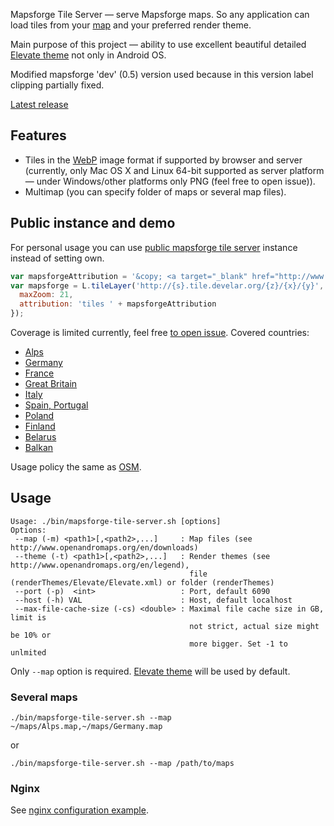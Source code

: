 Mapsforge Tile Server — serve Mapsforge maps. So any application can load tiles from your [map](http://www.openandromaps.org/en/) and your preferred render theme.

Main purpose of this project — ability to use excellent beautiful detailed [Elevate theme](http://www.openandromaps.org/en/legend/elevate-mountain-hike-theme) not only in Android OS.

Modified mapsforge 'dev' (0.5) version used because in this version label clipping partially fixed.

[Latest release](/releases/latest)

## Features
* Tiles in the [WebP](https://developers.google.com/speed/webp/) image format if supported by browser and server (currently, only Mac OS X and Linux 64-bit supported as server platform — under Windows/other platforms only PNG (feel free to open issue)).
* Multimap (you can specify folder of maps or several map files).

## Public instance and demo 
For personal usage you can use [public mapsforge tile server](http://routeplanner.develar.org) instance instead of setting own.
```javascript
var mapsforgeAttribution = '&copy; <a target="_blank" href="http://www.openandromaps.org/en/disclaimer">OpenAndroMaps</a>';
var mapsforge = L.tileLayer('http://{s}.tile.develar.org/{z}/{x}/{y}', {
  maxZoom: 21,
  attribution: 'tiles ' + mapsforgeAttribution
});
```
Coverage is limited currently, feel free [to open issue](https://github.com/develar/mapsforge-tile-server/issues/new). Covered countries:
* [Alps](http://www.openandromaps.org/wp-content/images/maps/europe/Alps.jpg)
* [Germany](http://www.openandromaps.org/wp-content/images/maps/europe/Germany.jpg)
* [France](http://www.openandromaps.org/wp-content/images/maps/europe/France.jpg)
* [Great Britain](http://www.openandromaps.org/wp-content/images/maps/europe/Great_Britain.jpg)
* [Italy](http://www.openandromaps.org/wp-content/images/maps/europe/Italy.jpg)
* [Spain, Portugal](http://www.openandromaps.org/wp-content/images/maps/europe/Spain_Portugal.jpg)
* [Poland](http://www.openandromaps.org/wp-content/images/maps/europe/Poland.jpg)
* [Finland](http://www.openandromaps.org/wp-content/images/maps/europe/Finland.jpg)
* [Belarus](http://www.openandromaps.org/wp-content/images/maps/europe/Belarus.jpg)
* [Balkan](http://www.openandromaps.org/wp-content/images/maps/europe/Balkan.jpg)

Usage policy the same as [OSM](http://wiki.openstreetmap.org/wiki/Tile_usage_policy).

## Usage
```
Usage: ./bin/mapsforge-tile-server.sh [options]
Options:
 --map (-m) <path1>[,<path2>,...]     : Map files (see http://www.openandromaps.org/en/downloads)
 --theme (-t) <path1>[,<path2>,...]   : Render themes (see http://www.openandromaps.org/en/legend), 
                                        file (renderThemes/Elevate/Elevate.xml) or folder (renderThemes)     
 --port (-p)  <int>                   : Port, default 6090 
 --host (-h) VAL                      : Host, default localhost
 --max-file-cache-size (-cs) <double> : Maximal file cache size in GB, limit is
                                        not strict, actual size might be 10% or
                                        more bigger. Set -1 to unlmited
```

Only `--map` option is required. [Elevate theme](http://www.openandromaps.org/en/legend/elevate-mountain-hike-theme) will be used by default.

### Several maps
```
./bin/mapsforge-tile-server.sh --map ~/maps/Alps.map,~/maps/Germany.map
```
or
```
./bin/mapsforge-tile-server.sh --map /path/to/maps
```

### Nginx
See [nginx configuration example](dist/conf/nginx).